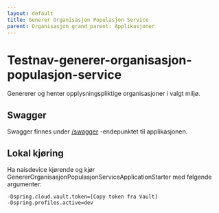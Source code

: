 ```yaml
---
layout: default
title: Generer Organisasjon Populasjon Service
parent: Organisasjon grand_parent: Applikasjoner
---
```


# Testnav-generer-organisasjon-populasjon-service

Genererer og henter opplysningspliktige organisasjoner i valgt miljø.

## Swagger

Swagger finnes under [/swagger](https://testnav-generer-organisasjon-populasjon-service.dev.intern.nav.no/swagger)
-endepunktet til applikasjonen.

## Lokal kjøring

Ha naisdevice kjørende og kjør GenererOrganisasjonPopulasjonServiceApplicationStarter med følgende argumenter:

```
-Dspring.cloud.vault.token=[Copy token fra Vault]
-Dspring.profiles.active=dev
```
